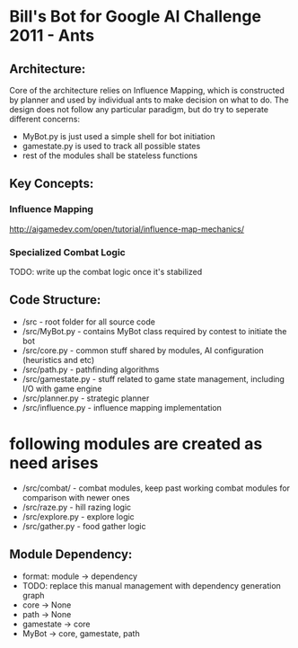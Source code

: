 Bill's Bot for Google AI Challenge 2011 - Ants
====================

Architecture:
--------------------
Core of the architecture relies on Influence Mapping, which is constructed by planner and used by individual ants to make decision on what to do.
The design does not follow any particular paradigm, but do try to seperate different concerns:
- MyBot.py is just used a simple shell for bot initiation
- gamestate.py is used to track all possible states
- rest of the modules shall be stateless functions

Key Concepts:
--------------------
### Influence Mapping
http://aigamedev.com/open/tutorial/influence-map-mechanics/

### Specialized Combat Logic
TODO: write up the combat logic once it's stabilized

Code Structure:
--------------------
- /src                - root folder for all source code
- /src/MyBot.py       - contains MyBot class required by contest to initiate the bot
- /src/core.py        - common stuff shared by modules, AI configuration (heuristics and etc)
- /src/path.py        - pathfinding algorithms
- /src/gamestate.py   - stuff related to game state management, including I/O with game engine
- /src/planner.py     - strategic planner
- /src/influence.py   - influence mapping implementation

# following modules are created as need arises
- /src/combat/        - combat modules, keep past working combat modules for comparison with newer ones
- /src/raze.py        - hill razing logic
- /src/explore.py     - explore logic
- /src/gather.py      - food gather logic

Module Dependency:
--------------------
- format: module -> dependency
- TODO: replace this manual management with dependency generation graph
- core -> None
- path -> None
- gamestate -> core
- MyBot -> core, gamestate, path

